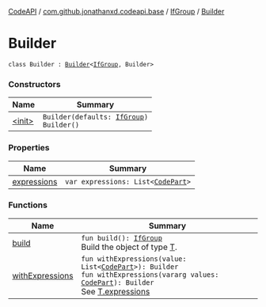 [CodeAPI](../../../index.md) / [com.github.jonathanxd.codeapi.base](../../index.md) / [IfGroup](../index.md) / [Builder](.)

# Builder

`class Builder : `[`Builder`](../../-if-expression-holder/-builder/index.md)`<`[`IfGroup`](../index.md)`, Builder>`

### Constructors

| Name | Summary |
|---|---|
| [&lt;init&gt;](-init-.md) | `Builder(defaults: `[`IfGroup`](../index.md)`)`<br>`Builder()` |

### Properties

| Name | Summary |
|---|---|
| [expressions](expressions.md) | `var expressions: List<`[`CodePart`](../../../com.github.jonathanxd.codeapi/-code-part/index.md)`>` |

### Functions

| Name | Summary |
|---|---|
| [build](build.md) | `fun build(): `[`IfGroup`](../index.md)<br>Build the object of type [T](#). |
| [withExpressions](with-expressions.md) | `fun withExpressions(value: List<`[`CodePart`](../../../com.github.jonathanxd.codeapi/-code-part/index.md)`>): Builder`<br>`fun withExpressions(vararg values: `[`CodePart`](../../../com.github.jonathanxd.codeapi/-code-part/index.md)`): Builder`<br>See [T.expressions](#) |
